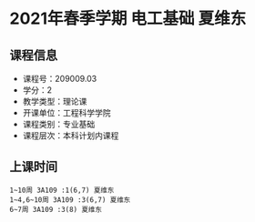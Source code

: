 # 2021年春季学期 电工基础 夏维东






## 课程信息

- 课程号：209009.03
- 学分：2
- 教学类型：理论课
- 开课单位：工程科学学院
- 课程类别：专业基础
- 课程层次：本科计划内课程

## 上课时间

```
1~10周 3A109 :1(6,7) 夏维东
1~4,6~10周 3A109 :3(6,7) 夏维东
6~7周 3A109 :3(8) 夏维东
```

